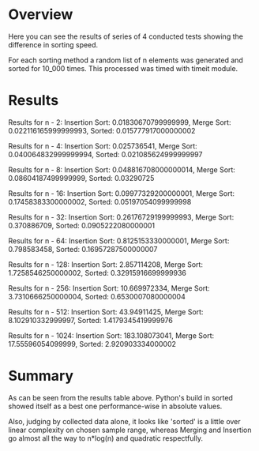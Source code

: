 # Overview
Here you can see the results of series of 4 conducted tests showing the difference in sorting speed.

For each sorting method a random list of n elements was generated and sorted for 10_000 times. This processed was timed with timeit module.


# Results

Results for n - 2:
Insertion Sort: 0.01830670799999999, Merge Sort: 0.022116165999999993, Sorted: 0.015777917000000002

Results for n - 4:
Insertion Sort: 0.025736541, Merge Sort: 0.040064832999999994, Sorted: 0.021085624999999997

Results for n - 8:
Insertion Sort: 0.048816708000000014, Merge Sort: 0.08604187499999999, Sorted: 0.03290725

Results for n - 16:
Insertion Sort: 0.09977329200000001, Merge Sort: 0.17458383300000002, Sorted: 0.05197054099999998

Results for n - 32:
Insertion Sort: 0.26176729199999993, Merge Sort: 0.370886709, Sorted: 0.0905222080000001

Results for n - 64:
Insertion Sort: 0.8125153330000001, Merge Sort: 0.798583458, Sorted: 0.16957287500000007

Results for n - 128:
Insertion Sort: 2.857114208, Merge Sort: 1.7258546250000002, Sorted: 0.32915916699999936

Results for n - 256:
Insertion Sort: 10.669972334, Merge Sort: 3.7310666250000004, Sorted: 0.6530007080000004

Results for n - 512:
Insertion Sort: 43.94911425, Merge Sort: 8.102910332999997, Sorted: 1.4179345419999976

Results for n - 1024:
Insertion Sort: 183.108073041, Merge Sort: 17.55596054099999, Sorted: 2.920903334000002

# Summary
As can be seen from the results table above. Python's build in sorted showed itself as a best one performance-wise in absolute values.

Also, judging by collected data alone, it looks like 'sorted' is a little over linear complexity on chosen sample range, 
whereas Merging and Insertion go almost all the way to n*log(n) and quadratic respectfully.
